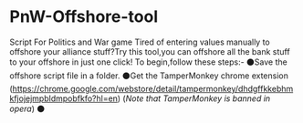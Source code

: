 # PnW-Offshore-tool
Script For Politics and War game
Tired of entering values manually to offshore your alliance stuff?Try this tool,you can offshore all the bank stuff to your offshore in just one click!
To begin,follow these steps:-
⚫Save the offshore script file in a folder.
⚫Get the TamperMonkey chrome extension (https://chrome.google.com/webstore/detail/tampermonkey/dhdgffkkebhmkfjojejmpbldmpobfkfo?hl=en)
(*Note that TamperMonkey is banned in opera*)
⚫
